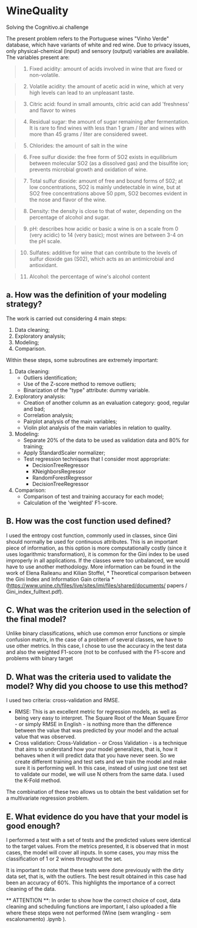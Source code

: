 # WineQuality
Solving the Cognitivo.ai challenge

The present problem refers to the Portuguese wines "Vinho Verde" database, which have variants of white and red wine. Due to privacy issues, only physical-chemical (input) and sensory (output) variables are available. The variables present are:

> 1. Fixed acidity: amount of acids involved in wine that are fixed or non-volatile.
   
 > 2. Volatile acidity: the amount of acetic acid in wine, which at very high levels can lead to an unpleasant taste.

 > 3. Citric acid: found in small amounts, citric acid can add 'freshness' and flavor to wines
 
 > 4. Residual sugar: the amount of sugar remaining after fermentation. It is rare to find wines with less than 1 gram / liter and wines with more than 45 grams / liter are considered sweet.
  
 > 5. Chlorides: the amount of salt in the wine
 
 > 6. Free sulfur dioxide: the free form of SO2 exists in equilibrium between molecular SO2 (as a dissolved gas) and the bisulfite ion; prevents microbial growth and oxidation of wine.

> 7. Total sulfur dioxide: amount of free and bound forms of S02; at low concentrations, SO2 is mainly undetectable in wine, but at SO2 free concentrations above 50 ppm, SO2 becomes evident in the nose and flavor of the wine.

> 8. Density: the density is close to that of water, depending on the percentage of alcohol and sugar.

> 9. pH: describes how acidic or basic a wine is on a scale from 0 (very acidic) to 14 (very basic); most wines are between 3-4 on the pH scale.

> 10. Sulfates: additive for wine that can contribute to the levels of sulfur dioxide gas (S02), which acts as an antimicrobial and antioxidant.

> 11. Alcohol: the percentage of wine's alcohol content

## a. How was the definition of your modeling strategy?

The work is carried out considering 4 main steps:
1. Data cleaning;
2. Exploratory analysis;
3. Modeling;
4. Comparison.

Within these steps, some subroutines are extremely important:
1. Data cleaning:
    - Outliers identification;
    - Use of the Z-score method to remove outliers;
    - Binarization of the "type" attribute: dummy variable.
2. Exploratory analysis:
    - Creation of another column as an evaluation category: good, regular and bad;
    - Correlation analysis;
    - Pairplot analysis of the main variables;
    - Violin plot analysis of the main variables in relation to quality.
3. Modeling:
    - Separate 20% of the data to be used as validation data and 80% for training;
    - Apply StandardScaler normalizer;
    - Test regression techniques that I consider most appropriate:
      - DecisionTreeRegressor
      - KNeighborsRegressor
      - RandomForestRegressor
      - DecisionTreeRegressor
4. Comparison:
    - Comparison of test and training accuracy for each model;
    - Calculation of the 'weighted' F1-score.

## B. How was the cost function used defined?

I used the entropy cost function, commonly used in classes, since Gini should normally be used for continuous attributes. This is an important piece of information, as this option is more computationally costly (since it uses logarithmic transformation), it is common for the Gini index to be used improperly in all applications. If the classes were too unbalanced, we would have to use another methodology. More information can be found in the work of Elena Raileanu and Kilian Stoffel, * Theoretical comparison between the Gini Index and Information Gain criteria * (https://www.unine.ch/files/live/sites/imi/files/shared/documents/ papers / Gini_index_fulltext.pdf).


## C. What was the criterion used in the selection of the final model?

Unlike binary classifications, which use common error functions or simple confusion matrix, in the case of a problem of several classes, we have to use other metrics. In this case, I chose to use the accuracy in the test data and also the weighted F1-score (not to be confused with the F1-score and problems with binary target

## D. What was the criteria used to validate the model? Why did you choose to use this method?

I used two criteria: cross-validation and RMSE.

- RMSE: This is an excellent metric for regression models, as well as being very easy to interpret. The Square Root of the Mean Square Error - or simply RMSE in English - is nothing more than the difference between the value that was predicted by your model and the actual value that was observed.
- Cross validation: Cross-Validation - or Cross Validation - is a technique that aims to understand how your model generalizes, that is, how it behaves when it will predict data that you have never seen. So we create different training and test sets and we train the model and make sure it is performing well. In this case, instead of using just one test set to validate our model, we will use N others from the same data. I used the K-Fold method.

The combination of these two allows us to obtain the best validation set for a multivariate regression problem.

## E. What evidence do you have that your model is good enough?

I performed a test with a set of tests and the predicted values were identical to the target values. From the metrics presented, it is observed that in most cases, the model will cover all inputs. In some cases, you may miss the classification of 1 or 2 wines throughout the set.

It is important to note that these tests were done previously with the dirty data set, that is, with the outliers. The best result obtained in this case had been an accuracy of 60%. This highlights the importance of a correct cleaning of the data.


** ATTENTION **: In order to show how the correct choice of cost, data cleaning and scheduling functions are important, I also uploaded a file where these steps were not performed (Wine (sem wrangling - sem escalonamento) .ipynb ).

